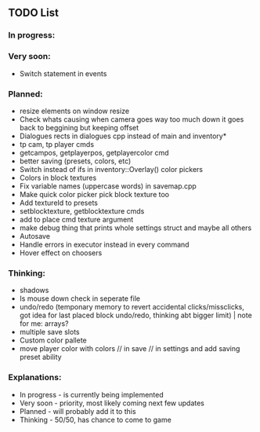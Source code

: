 ## TODO List

### In progress:

### Very soon:
- Switch statement in events

### Planned:
- resize elements on window resize
- Check whats causing when camera goes way too much down it goes back to beggining but keeping offset
- Dialogues rects in dialogues cpp instead of main and inventory*
- tp cam, tp player cmds
- getcampos, getplayerpos, getplayercolor cmd
- better saving (presets, colors, etc)
- Switch instead of ifs in inventory::Overlay() color pickers
- Colors in block textures
- Fix variable names (uppercase words) in savemap.cpp
- Make quick color picker pick block texture too
- Add textureId to presets
- setblocktexture, getblocktexture cmds
- add to place cmd texture argument
- make debug thing that prints whole settings struct and maybe all others
- Autosave
- Handle errors in executor instead in every command
- Hover effect on choosers

### Thinking:
- shadows
- Is mouse down check in seperate file
- undo/redo
(temponary memory to revert accidental clicks/missclicks, got idea for last placed block undo/redo, thinking abt bigger limit) | note for me: arrays?
- multiple save slots
- Custom color pallete
- move player color with colors // in save // in settings and add saving preset ability

### Explanations:
- In progress - is currently being implemented
- Very soon   - priority, most likely coming next few updates
- Planned     - will probably add it to this
- Thinking    - 50/50, has chance to come to game
